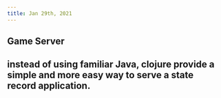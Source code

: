 ```yaml
---
title: Jan 29th, 2021
---
```


## Game Server
## instead of using familiar Java, clojure provide a simple and more easy way to serve a state record application.
##
